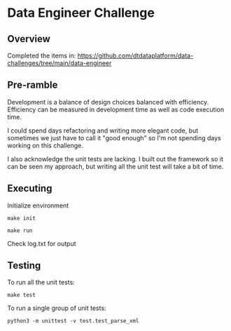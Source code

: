 # Data Engineer Challenge

## Overview
Completed the items in: https://github.com/dtdataplatform/data-challenges/tree/main/data-engineer

## Pre-ramble
Development is a balance of design choices balanced with efficiency. Efficiency can be measured in development 
time as well as code execution time.

I could spend days refactoring and writing more elegant code, but sometimes 
we just have to call it "good enough" so I'm not spending days working on this
challenge.

I also acknowledge the unit tests are lacking. I built out the framework so it can be
seen my approach, but writing all the unit test will take a bit of time.

## Executing
Initialize environment
```
make init
```

```
make run
```

Check log.txt for output 

## Testing
To run all the unit tests:
```
make test
```

To run a single group of unit tests:
```
python3 -m unittest -v test.test_parse_xml
```


